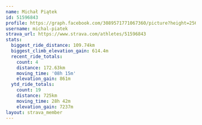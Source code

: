 ```yaml
---
name: Michał Piątek
id: 51596843
profile: https://graph.facebook.com/3089571771067360/picture?height=256&width=256
username: michal-piatek
strava_url: https://www.strava.com/athletes/51596843
stats:
  biggest_ride_distance: 109.74km
  biggest_climb_elevation_gain: 614.4m
  recent_ride_totals:
    count: 4
    distance: 172.63km
    moving_time: '08h 15m'
    elevation_gain: 861m
  ytd_ride_totals:
    count: 19
    distance: 725km
    moving_time: 28h 42m
    elevation_gain: 7237m
layout: strava_member
--- 
```

